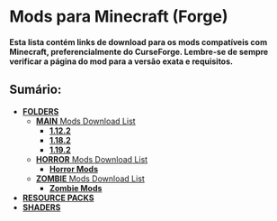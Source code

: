 # Mods para Minecraft (Forge)

#### Esta lista contém links de download para os mods compatíveis com Minecraft, preferencialmente do CurseForge. Lembre-se de sempre verificar a página do mod para a versão exata e requisitos.

## Sumário:

- [**FOLDERS**](https://github.com/Erick-Valente-Sprogis/Notepad/tree/main/Minecraft/Mods)
  - [**MAIN** Mods Download List](https://github.com/Erick-Valente-Sprogis/Notepad/blob/main/Minecraft/Mods/downloadList.md)
    - [**1.12.2**]()
    - [**1.18.2**]()
    - [**1.19.2**]()
  - [**HORROR** Mods Download List](https://github.com/Erick-Valente-Sprogis/Notepad/blob/main/Minecraft/Mods/HORROR/horror.md)
    - [**Horror Mods**](https://github.com/Erick-Valente-Sprogis/Notepad/blob/main/Minecraft/Mods/horror.md)
  - [**ZOMBIE** Mods Download List](https://github.com/Erick-Valente-Sprogis/Notepad/blob/main/Minecraft/Mods/ZOMBIE/zombie.md)
    - [**Zombie Mods**](https://github.com/Erick-Valente-Sprogis/Notepad/blob/main/Minecraft/Mods/zombie.md)
- [**RESOURCE PACKS**](https://github.com/Erick-Valente-Sprogis/Notepad/tree/main/Minecraft/ResourcePacks)
- [**SHADERS**](https://github.com/Erick-Valente-Sprogis/Notepad/tree/main/Minecraft/Shaders)
